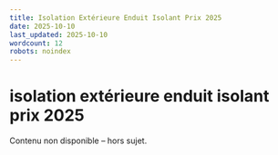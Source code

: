 ```yaml
---
title: Isolation Extérieure Enduit Isolant Prix 2025
date: 2025-10-10
last_updated: 2025-10-10
wordcount: 12
robots: noindex
---
```


# isolation extérieure enduit isolant prix 2025

Contenu non disponible – hors sujet.